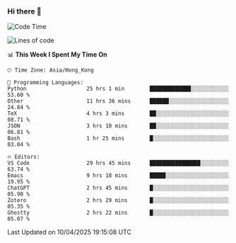 ### Hi there 👋

<!--
**nicehiro/nicehiro** is a ✨ _special_ ✨ repository because its `README.md` (this file) appears on your GitHub profile.

Here are some ideas to get you started:

- 🔭 I’m currently working on ...
- 🌱 I’m currently learning ...
- 👯 I’m looking to collaborate on ...
- 🤔 I’m looking for help with ...
- 💬 Ask me about ...
- 📫 How to reach me: ...
- 😄 Pronouns: ...
- ⚡ Fun fact: ...
-->

<!--START_SECTION:waka-->
![Code Time](http://img.shields.io/badge/Code%20Time-495%20hrs%2046%20mins-blue)

![Lines of code](https://img.shields.io/badge/From%20Hello%20World%20I%27ve%20Written-1.6%20million%20lines%20of%20code-blue)

📊 **This Week I Spent My Time On** 

```text
🕑︎ Time Zone: Asia/Hong_Kong

💬 Programming Languages: 
Python                   25 hrs 1 min        █████████████░░░░░░░░░░░░   53.60 % 
Other                    11 hrs 36 mins      ██████░░░░░░░░░░░░░░░░░░░   24.84 % 
TeX                      4 hrs 3 mins        ██░░░░░░░░░░░░░░░░░░░░░░░   08.71 % 
JSON                     3 hrs 10 mins       ██░░░░░░░░░░░░░░░░░░░░░░░   06.81 % 
Bash                     1 hr 25 mins        █░░░░░░░░░░░░░░░░░░░░░░░░   03.04 % 

🔥 Editors: 
VS Code                  29 hrs 45 mins      ████████████████░░░░░░░░░   63.74 % 
Emacs                    9 hrs 18 mins       █████░░░░░░░░░░░░░░░░░░░░   19.95 % 
ChatGPT                  2 hrs 45 mins       █░░░░░░░░░░░░░░░░░░░░░░░░   05.90 % 
Zotero                   2 hrs 29 mins       █░░░░░░░░░░░░░░░░░░░░░░░░   05.35 % 
Ghostty                  2 hrs 22 mins       █░░░░░░░░░░░░░░░░░░░░░░░░   05.07 % 
```


 Last Updated on 10/04/2025 19:15:08 UTC
<!--END_SECTION:waka-->
